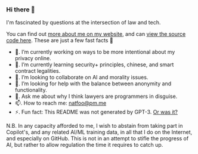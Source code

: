 ### Hi there 👋

I'm fascinated by questions at the intersection of law and tech.

You can find out [more about me on my website](https://natfoo.vercel.app/), and can [view the source code here](https://github.com/nat-foo/nat-foo/tree/main/portfolio). These are just a few fast facts 🍃

- 🔭.  I’m currently working on ways to be more intentional about my privacy online.
- 🌱.  I’m currently learning security+ principles, chinese, and smart contract legalities.
- 👯.  I’m looking to collaborate on AI and morality issues.
- 🤔.  I’m looking for help with the balance between anonymity and functionality.
- 💬.  Ask me about why I think lawyers are programmers in disguise.
- 📫.  How to reach me: natfoo@pm.me
- ⚡.  Fun fact: This README was not generated by GPT-3. [Or was it?](https://www.fsf.org/blogs/licensing/fsf-funded-call-for-white-papers-on-philosophical-and-legal-questions-around-copilot)


N.B. In any capacity afforded to me, I wish to abstain from taking part in Copilot's, and any related AI/ML training data, in all that I do on the Internet, and especially on GitHub. This is not in an attempt to stifle the progress of AI, but rather to allow regulation the time it requires to catch up.

